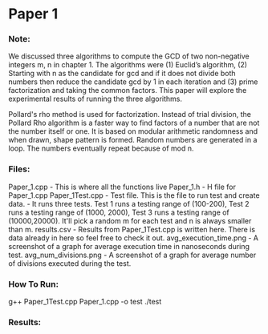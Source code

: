 # Paper 1

### Note:
We discussed three algorithms to compute the GCD of two non-negative integers m, n in chapter 1. The algorithms were (1) Euclid’s algorithm, (2) Starting with n as the candidate for gcd and if it does not divide both numbers then reduce the candidate gcd by 1 in each iteration and (3) prime factorization and taking the common factors. This paper will explore the experimental results of running the three algorithms.

Pollard's rho method is used for factorization. 
Instead of trial division, the Pollard Rho algorithm is a faster way to find factors of a number that are not the number itself or one. It is based on modular arithmetic randomness and when drawn,  shape pattern is formed. Random numbers are generated in a loop. The numbers eventually repeat because of mod n.

### Files:
Paper_1.cpp     - This is where all the functions live
Paper_1.h       - H file for Paper_1.cpp
Paper_1Test.cpp - Test file. This is the file to run test and create data.
                - It runs three tests. Test 1 runs a testing range of (100-200), Test 2 runs a testing range of (1000, 2000), Test 3 runs a testing range of (10000,20000). It'll pick a random m for each test and n is always smaller than m.
results.csv     - Results from Paper_1Test.cpp is written here. There is data already in here so feel free to check it out.
avg_execution_time.png - A screenshot of a graph for average execution time in nanoseconds during test.
avg_num_divisions.png  - A screenshot of a graph for average number of divisions executed during the test.

### How To Run: 
g++ Paper_1Test.cpp Paper_1.cpp -o test
./test

### Results: